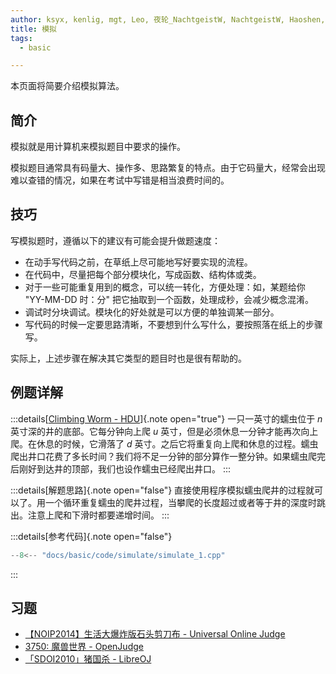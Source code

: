 ```yaml
---
author: ksyx, kenlig, mgt, Leo, 夜轮_NachtgeistW, NachtgeistW, Haoshen, ouuan, Ran, Ir1d
title: 模拟
tags:
  - basic

---
```


本页面将简要介绍模拟算法。

## 简介

模拟就是用计算机来模拟题目中要求的操作。

模拟题目通常具有码量大、操作多、思路繁复的特点。由于它码量大，经常会出现难以查错的情况，如果在考试中写错是相当浪费时间的。

## 技巧

写模拟题时，遵循以下的建议有可能会提升做题速度：

*   在动手写代码之前，在草纸上尽可能地写好要实现的流程。
*   在代码中，尽量把每个部分模块化，写成函数、结构体或类。
*   对于一些可能重复用到的概念，可以统一转化，方便处理：如，某题给你 "YY-MM-DD 时：分" 把它抽取到一个函数，处理成秒，会减少概念混淆。
*   调试时分块调试。模块化的好处就是可以方便的单独调某一部分。
*   写代码的时候一定要思路清晰，不要想到什么写什么，要按照落在纸上的步骤写。

实际上，上述步骤在解决其它类型的题目时也是很有帮助的。

## 例题详解

:::details[[Climbing Worm - HDU](http://acm.hdu.edu.cn/showproblem.php?pid=1049)]{.note open="true"}
一只一英寸的蠕虫位于 $n$ 英寸深的井的底部。它每分钟向上爬 $u$ 英寸，但是必须休息一分钟才能再次向上爬。在休息的时候，它滑落了 $d$ 英寸。之后它将重复向上爬和休息的过程。蠕虫爬出井口花费了多长时间？我们将不足一分钟的部分算作一整分钟。如果蠕虫爬完后刚好到达井的顶部，我们也设作蠕虫已经爬出井口。
:::

:::details[解题思路]{.note open="false"}
直接使用程序模拟蠕虫爬井的过程就可以了。用一个循环重复蠕虫的爬井过程，当攀爬的长度超过或者等于井的深度时跳出。注意上爬和下滑时都要递增时间。
:::

:::details[参考代码]{.note open="false"}
```cpp
--8<-- "docs/basic/code/simulate/simulate_1.cpp"
```
:::

## 习题

*   [【NOIP2014】生活大爆炸版石头剪刀布 - Universal Online Judge](https://uoj.ac/problem/15)
*   [3750: 魔兽世界 - OpenJudge](http://bailian.openjudge.cn/practice/3750/)
*   [「SDOI2010」猪国杀 - LibreOJ](https://loj.ac/problem/2885)
